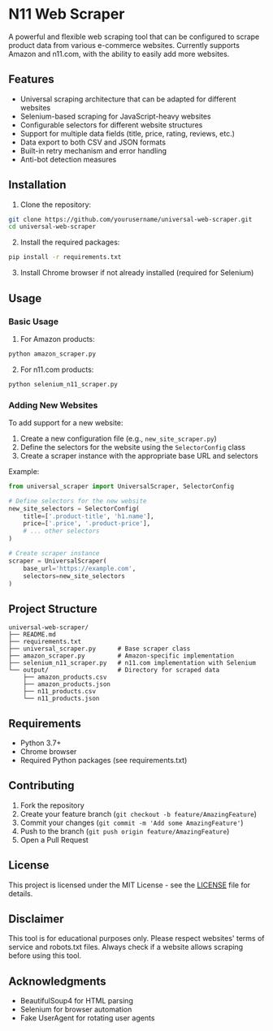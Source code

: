 # N11 Web Scraper

A powerful and flexible web scraping tool that can be configured to scrape product data from various e-commerce websites. Currently supports Amazon and n11.com, with the ability to easily add more websites.

## Features

- Universal scraping architecture that can be adapted for different websites
- Selenium-based scraping for JavaScript-heavy websites
- Configurable selectors for different website structures
- Support for multiple data fields (title, price, rating, reviews, etc.)
- Data export to both CSV and JSON formats
- Built-in retry mechanism and error handling
- Anti-bot detection measures

## Installation

1. Clone the repository:
```bash
git clone https://github.com/yourusername/universal-web-scraper.git
cd universal-web-scraper
```

2. Install the required packages:
```bash
pip install -r requirements.txt
```

3. Install Chrome browser if not already installed (required for Selenium)

## Usage

### Basic Usage

1. For Amazon products:
```bash
python amazon_scraper.py
```

2. For n11.com products:
```bash
python selenium_n11_scraper.py
```

### Adding New Websites

To add support for a new website:

1. Create a new configuration file (e.g., `new_site_scraper.py`)
2. Define the selectors for the website using the `SelectorConfig` class
3. Create a scraper instance with the appropriate base URL and selectors

Example:
```python
from universal_scraper import UniversalScraper, SelectorConfig

# Define selectors for the new website
new_site_selectors = SelectorConfig(
    title=['.product-title', 'h1.name'],
    price=['.price', '.product-price'],
    # ... other selectors
)

# Create scraper instance
scraper = UniversalScraper(
    base_url='https://example.com',
    selectors=new_site_selectors
)
```

## Project Structure

```
universal-web-scraper/
├── README.md
├── requirements.txt
├── universal_scraper.py      # Base scraper class
├── amazon_scraper.py         # Amazon-specific implementation
├── selenium_n11_scraper.py   # n11.com implementation with Selenium
└── output/                   # Directory for scraped data
    ├── amazon_products.csv
    ├── amazon_products.json
    ├── n11_products.csv
    └── n11_products.json
```

## Requirements

- Python 3.7+
- Chrome browser
- Required Python packages (see requirements.txt)

## Contributing

1. Fork the repository
2. Create your feature branch (`git checkout -b feature/AmazingFeature`)
3. Commit your changes (`git commit -m 'Add some AmazingFeature'`)
4. Push to the branch (`git push origin feature/AmazingFeature`)
5. Open a Pull Request

## License

This project is licensed under the MIT License - see the [LICENSE](LICENSE) file for details.

## Disclaimer

This tool is for educational purposes only. Please respect websites' terms of service and robots.txt files. Always check if a website allows scraping before using this tool.

## Acknowledgments

- BeautifulSoup4 for HTML parsing
- Selenium for browser automation
- Fake UserAgent for rotating user agents
